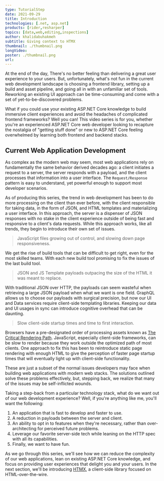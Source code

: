 ```yaml
---
type: TutorialStep
date: 2021-09-29
title: Introduction
technologies: [.net, asp.net]
products: [rider,resharper]
topics: [data,web,editing,inspections]
author: khalidabuhakmeh
subtitle: Giving context to HTMX
thumbnail: ./thumbnail.png
longVideo:
poster: ./thumbnail.png
url: 
---
```


At the end of the day, There's no better feeling than delivering a great user experience to your users. But, unfortunately, what's not fun in the current web development landscape is choosing a frontend library, setting up a build and asset pipeline, and going all in with an unfamiliar set of tools. Reworking an existing UI approach can be time-consuming and come with a set of yet-to-be-discovered problems.

What if you could use your existing ASP.NET Core knowledge to build immersive client experiences and avoid the headaches of complicated frontend frameworks? Well you can! This video series is for you, whether you're an experienced ASP.NET Core web developer looking to recapture the nostalgia of "getting stuff done" or new to ASP.NET Core feeling overwhelmed by learning both frontend and backend stacks.

## Current Web Application Development 

As complex as the modern web may seem, most web applications rely on fundamentally the same behavior derived decades ago: a client initiates a request to a server, the server responds with a payload, and the client processes that information into a user interface. The `Request/Response` pattern is easy to understand, yet powerful enough to support most developer scenarios.

As of producing this series, the trend in web development has been to do more processing on the client than ever before, with the client responsible for taking data, in the form of JSON, and HTML templates and materializing a user interface. In this approach, the server is a dispenser of JSON responses with no stake in the client experience outside of being fast and responsive to a client's data requests. While this approach works, like all trends, they begin to introduce their own set of issues.

> JavaScript files growing out of control, and slowing down page responsiveness.

We get the rise of build tools that can be difficult to get right, even for the most skilled teams. With each new build tool promising to fix the issues of the last build tool.

> JSON and JS Template payloads outpacing the size of the HTML it was meant to replace.

With traditional JSON over HTTP, the payloads can seem wasteful when retrieving a large JSON payload when what we want is one field. GraphQL allows us to choose our payloads with surgical precision, but now our UI and Data services require client-side templating libraries. Keeping our data and UI usages in sync can introduce cognitive overhead that can be daunting. 

> Slow client-side startup times and time to first interaction.

Browsers have a pre-designated order of processing assets known as [The Critical Rendering Path](https://developers.google.com/web/fundamentals/performance/critical-rendering-path/constructing-the-object-model). JavaScript, especially client-side frameworks, can be slow to render because they work outside the optimized path of most clients. One approach to fix this has been to reintroduce static page rendering with enough HTML to give the perception of faster page startup times that will eventually light up with client-side functionality.

These are just a subset of the normal issues developers may face when building web applications with modern web stacks. The solutions outlined solve these problems effectively, but, stepping back, we realize that many of the issues may be self-inflicted wounds.

Taking a step-back from a particular technology stack, what do we want out of our web development experience? Well, if you're anything like me, you'll want the following:

1. An application that is fast to develop and faster to use.
2. A reduction in payloads between the server and client.
3. An ability to opt in to features when they're necessary, rather than over-architecting for perceived future problems.
4. Leverage our favorite server-side tech while leaning on the HTTP spec with all its capabilities.
5. Finally, we want to have fun.

As we go through this series, we'll see how we can reduce the complexity of our web applications, lean on existing ASP.NET Core knowledge, and focus on providing user experiences that delight you and your users. In the next section, we'll be introducing [HTMX](https://htmx.org), a client-side library focused on HTML-over-the-wire.